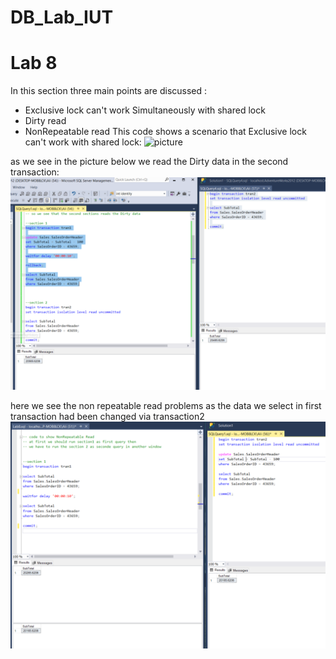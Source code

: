 # DB_Lab_IUT
# **Lab 8**
In this section three main points are discussed :
- Exclusive lock can't work Simultaneously with shared lock
- Dirty read
- NonRepeatable read
This code shows a scenario that Exclusive lock can't work with shared lock:
![picture](lock.PNG)

as we see in the picture below we read the Dirty data in the second transaction:
![picture](image/DR.PNG)

here we see the non repeatable read problems as the data we select in first transaction had been changed via transaction2
![picture](image/NRR.PNG)
